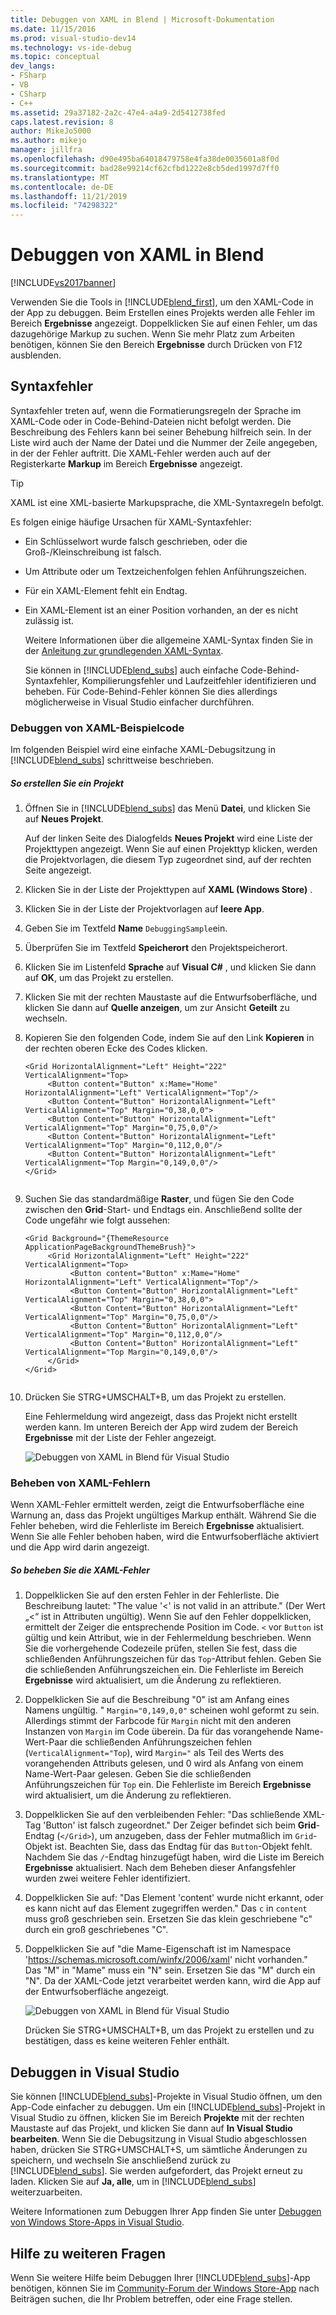 ```yaml
---
title: Debuggen von XAML in Blend | Microsoft-Dokumentation
ms.date: 11/15/2016
ms.prod: visual-studio-dev14
ms.technology: vs-ide-debug
ms.topic: conceptual
dev_langs:
- FSharp
- VB
- CSharp
- C++
ms.assetid: 29a37182-2a2c-47e4-a4a9-2d5412738fed
caps.latest.revision: 8
author: MikeJo5000
ms.author: mikejo
manager: jillfra
ms.openlocfilehash: d90e495ba64018479758e4fa38de0035601a8f0d
ms.sourcegitcommit: bad28e99214cf62cfbd1222e8cb5ded1997d7ff0
ms.translationtype: MT
ms.contentlocale: de-DE
ms.lasthandoff: 11/21/2019
ms.locfileid: "74298322"
---
```

# <a name="debug-xaml-in-blend"></a>Debuggen von XAML in Blend
[!INCLUDE[vs2017banner](../includes/vs2017banner.md)]

Verwenden Sie die Tools in [!INCLUDE[blend_first](../includes/blend-first-md.md)], um den XAML-Code in der App zu debuggen. Beim Erstellen eines Projekts werden alle Fehler im Bereich **Ergebnisse** angezeigt. Doppelklicken Sie auf einen Fehler, um das dazugehörige Markup zu suchen. Wenn Sie mehr Platz zum Arbeiten benötigen, können Sie den Bereich **Ergebnisse** durch Drücken von F12 ausblenden.  
  
## <a name="syntax-errors"></a>Syntaxfehler  
 Syntaxfehler treten auf, wenn die Formatierungsregeln der Sprache im XAML-Code oder in Code-Behind-Dateien nicht befolgt werden. Die Beschreibung des Fehlers kann bei seiner Behebung hilfreich sein. In der Liste wird auch der Name der Datei und die Nummer der Zeile angegeben, in der der Fehler auftritt. Die XAML-Fehler werden auch auf der Registerkarte **Markup** im Bereich **Ergebnisse** angezeigt.  
  
> [!TIP]
> XAML ist eine XML-basierte Markupsprache, die XML-Syntaxregeln befolgt.  
  
 Es folgen einige häufige Ursachen für XAML-Syntaxfehler:  
  
- Ein Schlüsselwort wurde falsch geschrieben, oder die Groß-/Kleinschreibung ist falsch.  
  
- Um Attribute oder um Textzeichenfolgen fehlen Anführungszeichen.  
  
- Für ein XAML-Element fehlt ein Endtag.  
  
- Ein XAML-Element ist an einer Position vorhanden, an der es nicht zulässig ist.  
  
  Weitere Informationen über die allgemeine XAML-Syntax finden Sie in der [Anleitung zur grundlegenden XAML-Syntax](https://go.microsoft.com/fwlink/?LinkId=329942).  
  
  Sie können in [!INCLUDE[blend_subs](../includes/blend-subs-md.md)] auch einfache Code-Behind-Syntaxfehler, Kompilierungsfehler und Laufzeitfehler identifizieren und beheben. Für Code-Behind-Fehler können Sie dies allerdings möglicherweise in Visual Studio einfacher durchführen.  
  
### <a name="debugging-sample-xaml-code"></a>Debuggen von XAML-Beispielcode  
 Im folgenden Beispiel wird eine einfache XAML-Debugsitzung in [!INCLUDE[blend_subs](../includes/blend-subs-md.md)] schrittweise beschrieben.  
  
##### <a name="to-create-a-project"></a>So erstellen Sie ein Projekt  
  
1. Öffnen Sie in [!INCLUDE[blend_subs](../includes/blend-subs-md.md)] das Menü **Datei**, und klicken Sie auf **Neues Projekt**.  
  
    Auf der linken Seite des Dialogfelds **Neues Projekt** wird eine Liste der Projekttypen angezeigt. Wenn Sie auf einen Projekttyp klicken, werden die Projektvorlagen, die diesem Typ zugeordnet sind, auf der rechten Seite angezeigt.  
  
2. Klicken Sie in der Liste der Projekttypen auf **XAML (Windows Store)** .  
  
3. Klicken Sie in der Liste der Projektvorlagen auf **leere App**.  
  
4. Geben Sie im Textfeld **Name** `DebuggingSample`ein.  
  
5. Überprüfen Sie im Textfeld **Speicherort** den Projektspeicherort.  
  
6. Klicken Sie im Listenfeld **Sprache** auf **Visual C#** , und klicken Sie dann auf **OK**, um das Projekt zu erstellen.  
  
7. Klicken Sie mit der rechten Maustaste auf die Entwurfsoberfläche, und klicken Sie dann auf **Quelle anzeigen**, um zur Ansicht **Geteilt** zu wechseln.  
  
8. Kopieren Sie den folgenden Code, indem Sie auf den Link **Kopieren** in der rechten oberen Ecke des Codes klicken.  
  
   ```  
   <Grid HorizontalAlignment="Left" Height="222" VerticalAlignment="Top>  
        <Button content="Button" x:Mame="Home" HorizontalAlignment="Left" VerticalAlignment="Top"/>  
        <Button Content="Button" HorizontalAlignment="Left" VerticalAlignment="Top" Margin="0,38,0,0">  
        <Button Content="Button" HorizontalAlignment="Left" VerticalAlignment="Top" Margin="0,75,0,0"/>  
        <Button Content="Button" HorizontalAlignment="Left" VerticalAlignment="Top" Margin="0,112,0,0"/>  
        <Button Content="Button" HorizontalAlignment="Left" VerticalAlignment="Top Margin="0,149,0,0"/>  
   </Grid>  
  
   ```  
  
9. Suchen Sie das standardmäßige **Raster**, und fügen Sie den Code zwischen den **Grid**-Start- und Endtags ein. Anschließend sollte der Code ungefähr wie folgt aussehen:  
  
    ```  
    <Grid Background="{ThemeResource ApplicationPageBackgroundThemeBrush}">  
         <Grid HorizontalAlignment="Left" Height="222" VerticalAlignment="Top>  
              <Button content="Button" x:Mame="Home" HorizontalAlignment="Left" VerticalAlignment="Top"/>  
              <Button Content="Button" HorizontalAlignment="Left" VerticalAlignment="Top" Margin="0,38,0,0">  
              <Button Content="Button" HorizontalAlignment="Left" VerticalAlignment="Top" Margin="0,75,0,0"/>  
              <Button Content="Button" HorizontalAlignment="Left" VerticalAlignment="Top" Margin="0,112,0,0"/>  
              <Button Content="Button" HorizontalAlignment="Left" VerticalAlignment="Top Margin="0,149,0,0"/>  
         </Grid>  
    </Grid>  
  
    ```  
  
10. Drücken Sie STRG+UMSCHALT+B, um das Projekt zu erstellen.  
  
    Eine Fehlermeldung wird angezeigt, dass das Projekt nicht erstellt werden kann. Im unteren Bereich der App wird zudem der Bereich **Ergebnisse** mit der Liste der Fehler angezeigt.  
  
    ![Debuggen von XAML in Blend für Visual Studio](../debugger/media/blend-debugxaml-xaml.png "blend_debugXAML_XAML")  
  
### <a name="resolving-xaml-errors"></a>Beheben von XAML-Fehlern  
 Wenn XAML-Fehler ermittelt werden, zeigt die Entwurfsoberfläche eine Warnung an, dass das Projekt ungültiges Markup enthält. Während Sie die Fehler beheben, wird die Fehlerliste im Bereich **Ergebnisse** aktualisiert. Wenn Sie alle Fehler behoben haben, wird die Entwurfsoberfläche aktiviert und die App wird darin angezeigt.  
  
##### <a name="to-resolve-the-xaml-errors"></a>So beheben Sie die XAML-Fehler  
  
1. Doppelklicken Sie auf den ersten Fehler in der Fehlerliste. Die Beschreibung lautet: "The value '<' is not valid in an attribute." (Der Wert „<“ ist in Attributen ungültig). Wenn Sie auf den Fehler doppelklicken, ermittelt der Zeiger die entsprechende Position im Code. `<` vor `Button` ist gültig und kein Attribut, wie in der Fehlermeldung beschrieben. Wenn Sie die vorhergehende Codezeile prüfen, stellen Sie fest, dass die schließenden Anführungszeichen für das `Top`-Attribut fehlen. Geben Sie die schließenden Anführungszeichen ein. Die Fehlerliste im Bereich **Ergebnisse** wird aktualisiert, um die Änderung zu reflektieren.  
  
2. Doppelklicken Sie auf die Beschreibung "0" ist am Anfang eines Namens ungültig. " `Margin="0,149,0,0"` scheinen wohl geformt zu sein. Allerdings stimmt der Farbcode für `Margin` nicht mit den anderen Instanzen von `Margin` im Code überein. Da für das vorangehende Name-Wert-Paar die schließenden Anführungszeichen fehlen (`VerticalAlignment="Top`), wird `Margin="` als Teil des Werts des vorangehenden Attributs gelesen, und 0 wird als Anfang von einem Name-Wert-Paar gelesen. Geben Sie die schließenden Anführungszeichen für `Top` ein. Die Fehlerliste im Bereich **Ergebnisse** wird aktualisiert, um die Änderung zu reflektieren.  
  
3. Doppelklicken Sie auf den verbleibenden Fehler: "Das schließende XML-Tag 'Button' ist falsch zugeordnet." Der Zeiger befindet sich beim **Grid**-Endtag (`</Grid>`), um anzugeben, dass der Fehler mutmaßlich im `Grid`-Objekt ist. Beachten Sie, dass das Endtag für das `Button`-Objekt fehlt. Nachdem Sie das `/`-Endtag hinzugefügt haben, wird die Liste im Bereich **Ergebnisse** aktualisiert. Nach dem Beheben dieser Anfangsfehler wurden zwei weitere Fehler identifiziert.  
  
4. Doppelklicken Sie auf: "Das Element 'content' wurde nicht erkannt, oder es kann nicht auf das Element zugegriffen werden." Das `c` in `content` muss groß geschrieben sein. Ersetzen Sie das klein geschriebene "c" durch ein groß geschriebenes "C".  
  
5. Doppelklicken Sie auf "die Mame-Eigenschaft ist im Namespace '<https://schemas.microsoft.com/winfx/2006/xaml>' nicht vorhanden." Das "M" in "Mame" muss ein "N" sein. Ersetzen Sie das "M" durch ein "N". Da der XAML-Code jetzt verarbeitet werden kann, wird die App auf der Entwurfsoberfläche angezeigt.  
  
    ![Debuggen von XAML in Blend für Visual Studio](../debugger/media/blend-debugartboard-xaml.png "blend_debugArtboard_XAML")  
  
    Drücken Sie STRG+UMSCHALT+B, um das Projekt zu erstellen und zu bestätigen, dass es keine weiteren Fehler enthält.  
  
## <a name="debugging-in-visual-studio"></a>Debuggen in Visual Studio  
 Sie können [!INCLUDE[blend_subs](../includes/blend-subs-md.md)]-Projekte in Visual Studio öffnen, um den App-Code einfacher zu debuggen. Um ein [!INCLUDE[blend_subs](../includes/blend-subs-md.md)]-Projekt in Visual Studio zu öffnen, klicken Sie im Bereich **Projekte** mit der rechten Maustaste auf das Projekt, und klicken Sie dann auf **In Visual Studio bearbeiten**. Wenn Sie die Debugsitzung in Visual Studio abgeschlossen haben, drücken Sie STRG+UMSCHALT+S, um sämtliche Änderungen zu speichern, und wechseln Sie anschließend zurück zu [!INCLUDE[blend_subs](../includes/blend-subs-md.md)]. Sie werden aufgefordert, das Projekt erneut zu laden. Klicken Sie auf **Ja, alle**, um in [!INCLUDE[blend_subs](../includes/blend-subs-md.md)] weiterzuarbeiten.  
  
 Weitere Informationen zum Debuggen Ihrer App finden Sie unter [Debuggen von Windows Store-Apps in Visual Studio](https://go.microsoft.com/fwlink/?LinkId=329944).  
  
## <a name="getting-help"></a>Hilfe zu weiteren Fragen  
 Wenn Sie weitere Hilfe beim Debuggen Ihrer [!INCLUDE[blend_subs](../includes/blend-subs-md.md)]-App benötigen, können Sie im [Community-Forum der Windows Store-App](https://go.microsoft.com/fwlink/?LinkId=280308) nach Beiträgen suchen, die Ihr Problem betreffen, oder eine Frage stellen.
